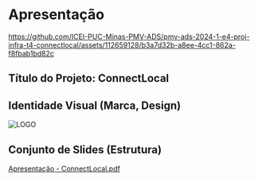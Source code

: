 # Apresentação
https://github.com/ICEI-PUC-Minas-PMV-ADS/pmv-ads-2024-1-e4-proj-infra-t4-connectlocal/assets/112659128/b3a7d32b-a8ee-4cc1-862a-f8fbab1bd82c

## Título do Projeto: ConnectLocal

## Identidade Visual (Marca, Design)
![LOGO](https://github.com/ICEI-PUC-Minas-PMV-ADS/pmv-ads-2024-1-e4-proj-infra-t4-connectlocal/assets/112659128/9ff53a32-99d1-4ce4-90e2-bb22a5f2efeb)

## Conjunto de Slides (Estrutura)
[Apresentação - ConnectLocal.pdf](https://github.com/user-attachments/files/15956277/Apresentacao.-.ConnectLocal.pdf)
